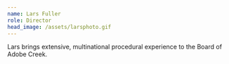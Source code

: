 ```yaml
---
name: Lars Fuller
role: Director
head_image: /assets/larsphoto.gif
---
```


Lars brings extensive, multinational procedural experience to the Board of Adobe Creek.
